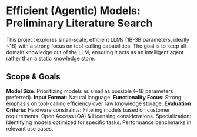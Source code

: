 # Efficient (Agentic) Models: Preliminary Literature Search 
This project explores small-scale, efficient LLMs (1B-3B parameters, ideally ~1B) with a strong focus on tool-calling capabilities. The goal is to keep all domain knowledge out of the LLM, ensuring it acts as an intelligent agent rather than a static knowledge store.

## Scope & Goals
**Model Size**: Prioritizing models as small as possible (~1B parameters preferred).
**Input Format**: Natural language.
**Functionality Focus**: Strong emphasis on tool-calling efficiency over raw knowledge storage.
**Evaluation Criteria**:
Hardware constraints: Filtering models based on customer requirements.
Open Access (OA) & Licensing considerations.
Specialization: Identifying models optimized for specific tasks.
Performance benchmarks in relevant use cases.
